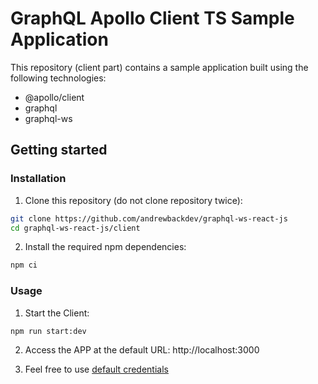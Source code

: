 # GraphQL Apollo Client TS Sample Application

This repository (client part) contains a sample application built using the following technologies:

- @apollo/client
- graphql
- graphql-ws

## Getting started

### Installation

1. Clone this repository (do not clone repository twice):

```sh
git clone https://github.com/andrewbackdev/graphql-ws-react-js
cd graphql-ws-react-js/client
```

2. Install the required npm dependencies:

```sh
npm ci
```

### Usage

1. Start the Client:

```sh
npm run start:dev
```

2. Access the APP at the default URL: http://localhost:3000

3. Feel free to use [default credentials](./scripts/create-db.js#L28-L39)
